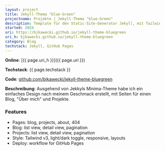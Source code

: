 ```yaml
---
layout: project
title: Jekyll-Thema "blue-Green"
projectname: Projekte | Jekyll-Thema "blue-Green"
description: Template für den Static-Site-Generator Jekyll, mit Tailwind und Hell-/Dunkelmodus.
started: 2024
uri: https://bjkawecki.github.io/jekyll-theme-bluegreen
uri_h: bjkawecki.github.io/jekyll-theme-bluegreen
category: Blog
techstack: Jekyll, GitHub Pages
---
```


**Online**: [{{ page.uri_h }}]({{ page.uri }})

**Techstack**: {{ page.techstack }}

**Code**: [github.com/bjkawecki/jekyll-theme-bluegreen](https://github.com/bjkawecki/jekyll-theme-bluegreen)

**Beschreibung**: Ausgehend von Jekkyls Minima-Theme habe ich ein einfaches Design nach meinem Geschmack erstellt, mit Seiten für einen Blog, "Über mich" und Projekte.

### Features

- Pages: blog, projects, about, 404
- Blog: list view, detail view, pagination
- Projects: list view, detail view, pagination
- Style: Tailwind v3, light/dark toggle, responsive, layouts
- Deploy: workflow for GitHub Pages
